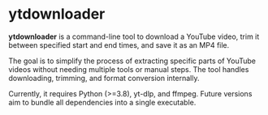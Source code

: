 # ytdownloader

**ytdownloader** is a command-line tool to download a YouTube video, trim it between specified start and end times, and save it as an MP4 file.

The goal is to simplify the process of extracting specific parts of YouTube videos without needing multiple tools or manual steps. The tool handles downloading, trimming, and format conversion internally.

Currently, it requires Python (>=3.8), yt-dlp, and ffmpeg. Future versions aim to bundle all dependencies into a single executable.
